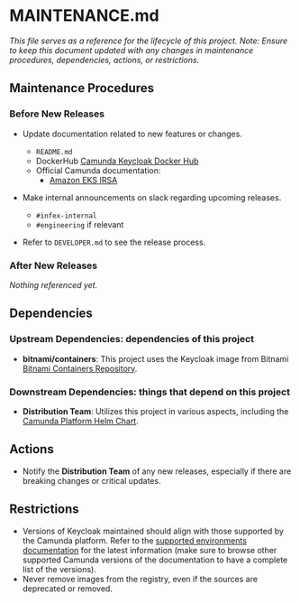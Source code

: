 # MAINTENANCE.md

_This file serves as a reference for the lifecycle of this project._
_Note: Ensure to keep this document updated with any changes in maintenance procedures, dependencies, actions, or restrictions._

## Maintenance Procedures

### Before New Releases

- Update documentation related to new features or changes.
    - `README.md`
    - DockerHub [Camunda Keycloak Docker Hub](https://hub.docker.com/repository/docker/camunda/keycloak/general)
    - Official Camunda documentation:
        - [Amazon EKS IRSA](https://github.com/camunda/camunda-docs/blob/main/docs/self-managed/platform-deployment/helm-kubernetes/platforms/amazon-eks/irsa.md)

- Make internal announcements on slack regarding upcoming releases.
    - `#infex-internal`
    - `#engineering` if relevant

- Refer to `DEVELOPER.md` to see the release process.

### After New Releases

_Nothing referenced yet._

## Dependencies

### Upstream Dependencies: dependencies of this project

- **bitnami/containers**: This project uses the Keycloak image from Bitnami [Bitnami Containers Repository](https://github.com/bitnami/containers).

### Downstream Dependencies: things that depend on this project

- **Distribution Team**: Utilizes this project in various aspects, including the [Camunda Platform Helm Chart](https://github.com/camunda/camunda-platform-helm/blob/main/charts/camunda-platform/values/values-latest.yaml).

## Actions

- Notify the **Distribution Team** of any new releases, especially if there are breaking changes or critical updates.

## Restrictions

- Versions of Keycloak maintained should align with those supported by the Camunda platform. Refer to the [supported environments documentation](https://docs.camunda.io/docs/reference/supported-environments/#component-requirements) for the latest information (make sure to browse other supported Camunda versions of the documentation to have a complete list of the versions).
- Never remove images from the registry, even if the sources are deprecated or removed.
